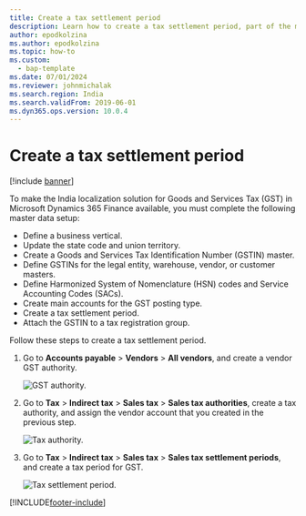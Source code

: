 ```yaml
---
title: Create a tax settlement period
description: Learn how to create a tax settlement period, part of the master data setup required to make the India localization solution for Goods and Services Tax available.
author: epodkolzina
ms.author: epodkolzina
ms.topic: how-to
ms.custom: 
  - bap-template
ms.date: 07/01/2024
ms.reviewer: johnmichalak
ms.search.region: India
ms.search.validFrom: 2019-06-01
ms.dyn365.ops.version: 10.0.4
---
```


# Create a tax settlement period

[!include [banner](../../includes/banner.md)]

To make the India localization solution for Goods and Services Tax (GST) in Microsoft Dynamics 365 Finance available, you must complete the following master data setup:

- Define a business vertical.
- Update the state code and union territory.
- Create a Goods and Services Tax Identification Number (GSTIN) master.
- Define GSTINs for the legal entity, warehouse, vendor, or customer masters.
- Define Harmonized System of Nomenclature (HSN) codes and Service Accounting Codes (SACs).
- Create main accounts for the GST posting type.
- Create a tax settlement period.
- Attach the GSTIN to a tax registration group.

Follow these steps to create a tax settlement period.

1. Go to **Accounts payable** \> **Vendors** \> **All vendors**, and create a vendor GST authority.

    ![GST authority.](../media/GST-authority.png)

2. Go to **Tax** \> **Indirect tax** \> **Sales tax** \> **Sales tax authorities**, create a tax authority, and assign the vendor account that you created in the previous step.

    ![Tax authority.](../media/tax-authority.png)

3. Go to **Tax** \> **Indirect tax** \> **Sales tax** \> **Sales tax settlement periods**, and create a tax period for GST.

    ![Tax settlement period.](../media/tax-settlement-period.png)


[!INCLUDE[footer-include](../../../includes/footer-banner.md)]
